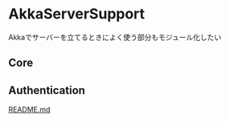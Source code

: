 # AkkaServerSupport
Akkaでサーバーを立てるときによく使う部分もモジュール化したい

## Core

## Authentication
[README.md](https://github.com/BambooTuna/AkkaServerSupport/blob/master/authentication/src/main/scala/com/github/BambooTuna/AkkaServerSupport/authentication/README.md)
